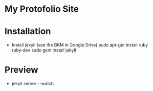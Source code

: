 My Protofolio Site
====================
# Installation
* Install jekyll (see the BKM in Google Drive)
   sudo apt-get install ruby ruby-dev
   sudo gem install jekyll

# Preview
* jekyll server --watch

#
